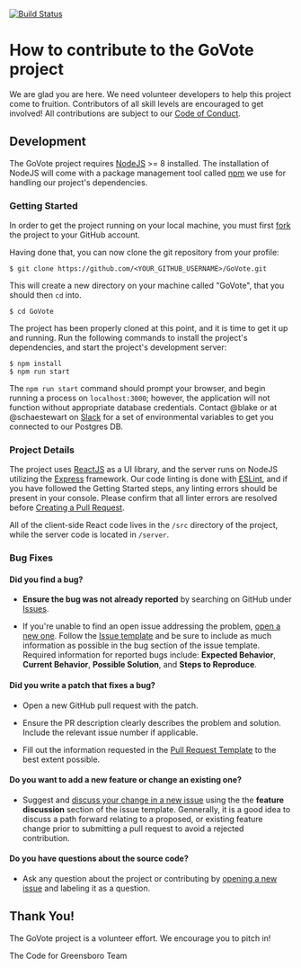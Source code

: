 [![Build Status](https://travis-ci.org/codeforgso/GoVote.svg?branch=dev)](https://travis-ci.org/codeforgso/GoVote)

# How to contribute to the GoVote project

We are glad you are here. We need volunteer developers to help this project come to fruition. Contributors of all skill levels are encouraged to get involved! All contributions are subject to our [Code of Conduct](./CODE_OF_CONDUCT.md).

## Development
The GoVote project requires [NodeJS](https://nodejs.org) >= 8 installed. The installation of NodeJS will come with a package management tool called [npm](https://www.npmjs.com/) we use for handling our project's dependencies.

### Getting Started
In order to get the project running on your local machine, you must first [fork](https://help.github.com/articles/fork-a-repo/) the project to your GitHub account.

Having done that, you can now clone the git repository from your profile:
```
$ git clone https://github.com/<YOUR_GITHUB_USERNAME>/GoVote.git
```

This will create a new directory on your machine called "GoVote", that you should then `cd` into.
```
$ cd GoVote
```

The project has been properly cloned at this point, and it is time to get it up and running. Run the following commands to install the project's dependencies, and start the project's development server:
```
$ npm install
$ npm run start
```

The `npm run start` command should prompt your browser, and begin running a process on `localhost:3000`; however, the application will not function without appropriate database credentials. Contact @blake or at @schaestewart on [Slack](http://slack.codeforgreensboro.org/) for a set of environmental variables to get you connected to our Postgres DB.

### Project Details
The project uses [ReactJS](https://reactjs.org/) as a UI library, and the server runs on NodeJS utilizing the [Express](https://expressjs.com/) framework. Our code linting is done with [ESLint](https://eslint.org/), and if you have followed the Getting Started steps, any linting errors should be present in your console. Please confirm that all linter errors are resolved before [Creating a Pull Request](https://help.github.com/articles/creating-a-pull-request/).

All of the client-side React code lives in the `/src` directory of the project, while the server code is located in `/server`.

### Bug Fixes

#### **Did you find a bug?**

* **Ensure the bug was not already reported** by searching on GitHub under [Issues](https://github.com/codeforgso/GoVote/issues/new).

* If you're unable to find an open issue addressing the problem, [open a new one](https://github.com/codeforgso/GoVote/issues/new).
Follow the [Issue template](./ISSUE_TEMPLATE.md) and be sure to include as much information as possible in the bug section of the issue template. Required information for reported bugs include: **Expected Behavior**, **Current Behavior**, **Possible Solution**, and **Steps to Reproduce**.

#### **Did you write a patch that fixes a bug?**

* Open a new GitHub pull request with the patch.

* Ensure the PR description clearly describes the problem and solution. Include the relevant issue number if applicable.

* Fill out the information requested in the [Pull Request Template](./PULL_REQUEST_TEMPLATE.md) to the best extent possible.

#### **Do you want to add a new feature or change an existing one?**

* Suggest and [discuss your change in a new issue](https://github.com/codeforgso/GoVote/issues/new) using the the **feature discussion** section of the issue template. Gennerally, it is a good idea to discuss a path forward relating to a proposed, or existing feature change prior to submitting a pull request to avoid a rejected contribution.

#### **Do you have questions about the source code?**

* Ask any question about the project or contributing by [opening a new issue](https://github.com/codeforgso/GoVote/issues/new) and labeling it as a question.

## Thank You!
The GoVote project is a volunteer effort. We encourage you to pitch in!

The Code for Greensboro Team
